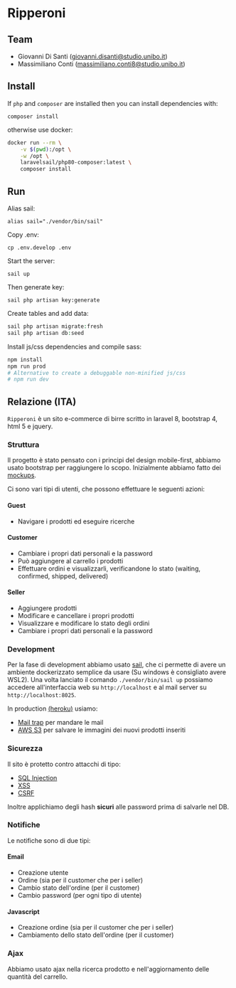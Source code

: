 # Ripperoni

## Team

* Giovanni Di Santi (giovanni.disanti@studio.unibo.it)
* Massimiliano Conti (massimiliano.conti8@studio.unibo.it)

## Install

If `php` and `composer` are installed then you can install dependencies with:

`composer install`

otherwise use docker:

```sh
docker run --rm \
    -v $(pwd):/opt \
    -w /opt \
    laravelsail/php80-composer:latest \
    composer install
```

## Run

Alias sail:

`alias sail="./vendor/bin/sail"`

Copy .env:

`cp .env.develop .env`

Start the server:

`sail up`

Then generate key:

`sail php artisan key:generate`

Create tables and add data:

```php
sail php artisan migrate:fresh
sail php artisan db:seed
```

Install js/css dependencies and compile sass:

```sh
npm install
npm run prod
# Alternative to create a debuggable non-minified js/css
# npm run dev
```

## Relazione (ITA)

`Ripperoni` è un sito e-commerce di birre scritto in laravel 8, bootstrap 4, html 5 e jquery.

### Struttura

Il progetto è stato pensato con i principi del design mobile-first, abbiamo usato bootstrap
per raggiungere lo scopo. Inizialmente abbiamo fatto dei [mockups](./mockups).

Ci sono vari tipi di utenti, che possono effettuare le seguenti azioni:

#### Guest

* Navigare i prodotti ed eseguire ricerche

#### Customer

* Cambiare i propri dati personali e la password
* Può aggiungere al carrello i prodotti
* Effettuare ordini e visualizzarli, verificandone lo stato (waiting, confirmed, shipped, delivered)

#### Seller

* Aggiungere prodotti
* Modificare e cancellare i propri prodotti
* Visualizzare e modificare lo stato degli ordini
* Cambiare i propri dati personali e la password

### Development

Per la fase di development abbiamo usato [sail](https://laravel.com/docs/8.x/sail), che ci
permette di avere un ambiente dockerizzato semplice da usare (Su windows è consigliato
avere WSL2). Una volta lanciato il comando `./vendor/bin/sail up` possiamo 
accedere all'interfaccia web su `http://localhost` e al mail server su `http://localhost:8025`.

In production [(heroku)](https://www.heroku.com) usiamo:

* [Mail trap](https://mailtrap.io/) per mandare le mail
* [AWS S3](https://aws.amazon.com/s3/) per salvare le immagini dei nuovi prodotti inseriti

### Sicurezza

Il sito è protetto contro attacchi di tipo:

* [SQL Injection](https://portswigger.net/web-security/sql-injection)
* [XSS](https://portswigger.net/web-security/cross-site-scripting)
* [CSRF](https://portswigger.net/web-security/csrf)

Inoltre applichiamo degli hash **sicuri** alle password prima di salvarle nel DB.

### Notifiche

Le notifiche sono di due tipi:

#### Email

* Creazione utente
* Ordine (sia per il customer che per i seller)
* Cambio stato dell'ordine (per il customer)
* Cambio password (per ogni tipo di utente)

#### Javascript

* Creazione ordine (sia per il customer che per i seller)
* Cambiamento dello stato dell'ordine (per il customer)

### Ajax

Abbiamo usato ajax nella ricerca prodotto e nell'aggiornamento delle quantità del carrello.
